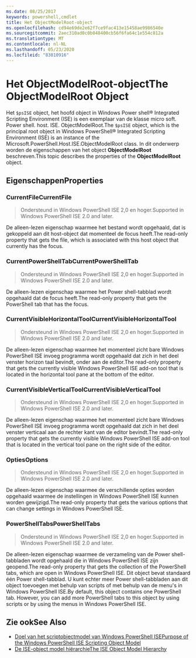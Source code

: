 ```yaml
---
ms.date: 08/25/2017
keywords: powershell,cmdlet
title: Het ObjectModelRoot-object
ms.openlocfilehash: cd94e69de2e62f7ce9fac413e15458ae9986540e
ms.sourcegitcommit: 2aec310ad0c0b048400cb56f6fa64c1e554c812a
ms.translationtype: MT
ms.contentlocale: nl-NL
ms.lasthandoff: 05/23/2020
ms.locfileid: "83810916"
---
```

# <a name="the-objectmodelroot-object"></a><span data-ttu-id="8dc0f-103">Het ObjectModelRoot-object</span><span class="sxs-lookup"><span data-stu-id="8dc0f-103">The ObjectModelRoot Object</span></span>

<span data-ttu-id="8dc0f-104">Het `$psISE` object, het hoofd object in Windows Power shell® Integrated Scripting Environment (ISE) is een exemplaar van de klasse micro soft. Power shell. host. ISE. ObjectModelRoot.</span><span class="sxs-lookup"><span data-stu-id="8dc0f-104">The `$psISE` object, which is the principal root object in Windows PowerShell® Integrated Scripting Environment (ISE) is an instance of the Microsoft.PowerShell.Host.ISE.ObjectModelRoot class.</span></span> <span data-ttu-id="8dc0f-105">In dit onderwerp worden de eigenschappen van het object **ObjectModelRoot** beschreven.</span><span class="sxs-lookup"><span data-stu-id="8dc0f-105">This topic describes the properties of the **ObjectModelRoot** object.</span></span>

## <a name="properties"></a><span data-ttu-id="8dc0f-106">Eigenschappen</span><span class="sxs-lookup"><span data-stu-id="8dc0f-106">Properties</span></span>

### <a name="currentfile"></a><span data-ttu-id="8dc0f-107">CurrentFile</span><span class="sxs-lookup"><span data-stu-id="8dc0f-107">CurrentFile</span></span>

> <span data-ttu-id="8dc0f-108">Ondersteund in Windows PowerShell ISE 2,0 en hoger.</span><span class="sxs-lookup"><span data-stu-id="8dc0f-108">Supported in Windows PowerShell ISE 2.0 and later.</span></span>

<span data-ttu-id="8dc0f-109">De alleen-lezen eigenschap waarmee het bestand wordt opgehaald, dat is gekoppeld aan dit host-object dat momenteel de focus heeft.</span><span class="sxs-lookup"><span data-stu-id="8dc0f-109">The read-only property that gets the file, which is associated with this host object that currently has the focus.</span></span>

### <a name="currentpowershelltab"></a><span data-ttu-id="8dc0f-110">CurrentPowerShellTab</span><span class="sxs-lookup"><span data-stu-id="8dc0f-110">CurrentPowerShellTab</span></span>

> <span data-ttu-id="8dc0f-111">Ondersteund in Windows PowerShell ISE 2,0 en hoger.</span><span class="sxs-lookup"><span data-stu-id="8dc0f-111">Supported in Windows PowerShell ISE 2.0 and later.</span></span>

<span data-ttu-id="8dc0f-112">De alleen-lezen eigenschap waarmee het Power shell-tabblad wordt opgehaald dat de focus heeft.</span><span class="sxs-lookup"><span data-stu-id="8dc0f-112">The read-only property that gets the PowerShell tab that has the focus.</span></span>

### <a name="currentvisiblehorizontaltool"></a><span data-ttu-id="8dc0f-113">CurrentVisibleHorizontalTool</span><span class="sxs-lookup"><span data-stu-id="8dc0f-113">CurrentVisibleHorizontalTool</span></span>

> <span data-ttu-id="8dc0f-114">Ondersteund in Windows PowerShell ISE 2,0 en hoger.</span><span class="sxs-lookup"><span data-stu-id="8dc0f-114">Supported in Windows PowerShell ISE 2.0 and later.</span></span>

<span data-ttu-id="8dc0f-115">De alleen-lezen eigenschap waarmee het momenteel zicht bare Windows PowerShell ISE invoeg programma wordt opgehaald dat zich in het deel venster horizon taal bevindt, onder aan de editor.</span><span class="sxs-lookup"><span data-stu-id="8dc0f-115">The read-only property that gets the currently visible Windows PowerShell ISE add-on tool that is located in the horizontal tool pane at the bottom of the editor.</span></span>

### <a name="currentvisibleverticaltool"></a><span data-ttu-id="8dc0f-116">CurrentVisibleVerticalTool</span><span class="sxs-lookup"><span data-stu-id="8dc0f-116">CurrentVisibleVerticalTool</span></span>

> <span data-ttu-id="8dc0f-117">Ondersteund in Windows PowerShell ISE 2,0 en hoger.</span><span class="sxs-lookup"><span data-stu-id="8dc0f-117">Supported in Windows PowerShell ISE 2.0 and later.</span></span>

<span data-ttu-id="8dc0f-118">De alleen-lezen eigenschap waarmee het momenteel zicht bare Windows PowerShell ISE invoeg programma wordt opgehaald dat zich in het deel venster verticaal aan de rechter kant van de editor bevindt.</span><span class="sxs-lookup"><span data-stu-id="8dc0f-118">The read-only property that gets the currently visible Windows PowerShell ISE add-on tool that is located in the vertical tool pane on the right side of the editor.</span></span>

### <a name="options"></a><span data-ttu-id="8dc0f-119">Opties</span><span class="sxs-lookup"><span data-stu-id="8dc0f-119">Options</span></span>

> <span data-ttu-id="8dc0f-120">Ondersteund in Windows PowerShell ISE 2,0 en hoger.</span><span class="sxs-lookup"><span data-stu-id="8dc0f-120">Supported in Windows PowerShell ISE 2.0 and later.</span></span>

<span data-ttu-id="8dc0f-121">De alleen-lezen eigenschap waarmee de verschillende opties worden opgehaald waarmee de instellingen in Windows PowerShell ISE kunnen worden gewijzigd.</span><span class="sxs-lookup"><span data-stu-id="8dc0f-121">The read-only property that gets the various options that can change settings in Windows PowerShell ISE.</span></span>

### <a name="powershelltabs"></a><span data-ttu-id="8dc0f-122">PowerShellTabs</span><span class="sxs-lookup"><span data-stu-id="8dc0f-122">PowerShellTabs</span></span>

> <span data-ttu-id="8dc0f-123">Ondersteund in Windows PowerShell ISE 2,0 en hoger.</span><span class="sxs-lookup"><span data-stu-id="8dc0f-123">Supported in Windows PowerShell ISE 2.0 and later.</span></span>

<span data-ttu-id="8dc0f-124">De alleen-lezen eigenschap waarmee de verzameling van de Power shell-tabbladen wordt opgehaald die in Windows PowerShell ISE zijn geopend.</span><span class="sxs-lookup"><span data-stu-id="8dc0f-124">The read-only property that gets the collection of the PowerShell tabs, which are open in Windows PowerShell ISE.</span></span> <span data-ttu-id="8dc0f-125">Dit object bevat standaard één Power shell-tabblad. U kunt echter meer Power shell-tabbladen aan dit object toevoegen met behulp van scripts of met behulp van de menu's in Windows PowerShell ISE.</span><span class="sxs-lookup"><span data-stu-id="8dc0f-125">By default, this object contains one PowerShell tab. However, you can add more PowerShell tabs to this object by using scripts or by using the menus in Windows PowerShell ISE.</span></span>

## <a name="see-also"></a><span data-ttu-id="8dc0f-126">Zie ook</span><span class="sxs-lookup"><span data-stu-id="8dc0f-126">See Also</span></span>

- [<span data-ttu-id="8dc0f-127">Doel van het scriptobjectmodel van Windows PowerShell ISE</span><span class="sxs-lookup"><span data-stu-id="8dc0f-127">Purpose of the Windows PowerShell ISE Scripting Object Model</span></span>](Purpose-of-the-Windows-PowerShell-ISE-Scripting-Object-Model.md)
- [<span data-ttu-id="8dc0f-128">De ISE-object model hiërarchie</span><span class="sxs-lookup"><span data-stu-id="8dc0f-128">The ISE Object Model Hierarchy</span></span>](The-ISE-Object-Model-Hierarchy.md)
